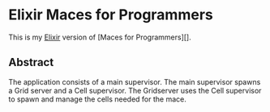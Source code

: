 # Elixir Maces for Programmers

This is my [Elixir][] version of [Maces for Programmers][].

[Elixir]: http://elixir-lang.org/
[Mazes for Programmers]: https://pragprog.com/book/jbmaze/mazes-for-programmers

## Abstract

The application consists of a main supervisor. The main supervisor
spawns a Grid server and a Cell supervisor. The Gridserver uses the
Cell supervisor to spawn and manage the cells needed for the mace.